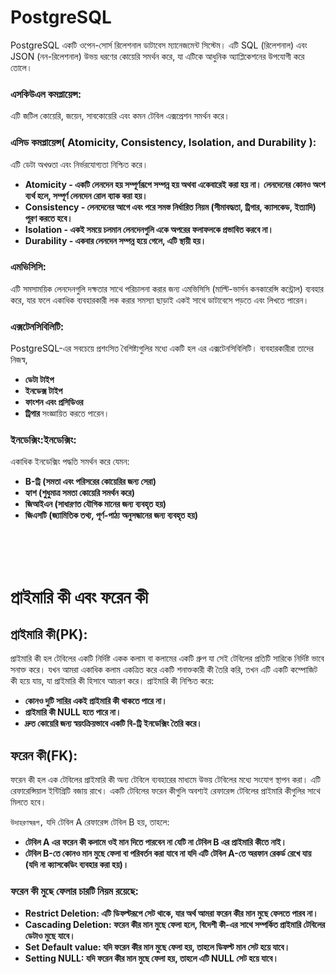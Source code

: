 # PostgreSQL

PostgreSQL একটি ওপেন-সোর্স রিলেশনাল ডাটাবেস ম্যানেজমেন্ট সিস্টেম। এটি SQL (রিলেশনাল) এবং JSON (নন-রিলেশনাল) উভয় ধরণের কোয়েরি সমর্থন করে, যা এটিকে আধুনিক অ্যাপ্লিকেশনের উপযোগী করে তোলে।



### এসকিউএল কমপ্লায়েন্স:
এটি জটিল কোয়েরি, জয়েন, সাবকোয়েরি এবং কমন টেবিল এক্সপ্রেশন  সমর্থন করে।


### এসিড কমপ্লায়েন্স( Atomicity, Consistency, Isolation, and Durability ):
এটি ডেটা অখণ্ডতা এবং নির্ভরযোগ্যতা নিশ্চিত করে।

- **Atomicity - একটি লেনদেন হয় সম্পূর্ণরূপে সম্পন্ন হয় অথবা একেবারেই করা হয় না। লেনদেনের কোনও অংশ ব্যর্থ হলে, সম্পূর্ণ লেনদেন রোল ব্যাক করা হয়।**
- **Consistency - লেনদেনের আগে এবং পরে সমস্ত নির্ধারিত নিয়ম (সীমাবদ্ধতা, ট্রিগার, ক্যাসকেড, ইত্যাদি) পূরণ করতে হবে।**
- **Isolation - একই সময়ে চলমান লেনদেনগুলি একে অপরের ফলাফলকে প্রভাবিত করবে না।**
- **Durability - একবার লেনদেন সম্পন্ন হয়ে গেলে, এটি স্থায়ী হয়।**


### এমভিসিসি:
এটি সমসাময়িক লেনদেনগুলি দক্ষতার সাথে পরিচালনা করার জন্য এমভিসিসি (মাল্টি-ভার্সন কনকারেন্সি কন্ট্রোল) ব্যবহার করে, যার ফলে একাধিক ব্যবহারকারী লক করার সমস্যা ছাড়াই একই সাথে ডাটাবেসে পড়তে এবং লিখতে পারেন।


### এক্সটেনসিবিলিটি:
PostgreSQL-এর সবচেয়ে প্রশংসিত বৈশিষ্ট্যগুলির মধ্যে একটি হল এর এক্সটেনসিবিলিটি। ব্যবহারকারীরা তাদের নিজস্ব,

- **ডেটা টাইপ**
- **ইনডেক্স টাইপ**
- **ফাংশন এবং প্রসিডিওর**
- **ট্রিগার**
সংজ্ঞায়িত করতে পারেন।


### ইনডেক্সিং:ইনডেক্সিং:
একাধিক ইনডেক্সিং পদ্ধতি সমর্থন করে যেমন: 

- **B-ট্রি (সমতা এবং পরিসরের কোয়েরির জন্য সেরা)**
- **হ্যাশ (শুধুমাত্র সমতা কোয়েরি সমর্থন করে)**
- **জিআইএন (সাধারণত যৌগিক মানের জন্য ব্যবহৃত হয়)**
- **জিএসটি (জ্যামিতিক তথ্য, পূর্ণ-পাঠ্য অনুসন্ধানের জন্য ব্যবহৃত হয়)**


</br>
</br>
</br>

# প্রাইমারি কী এবং ফরেন কী

## প্রাইমারি কী(PK):
প্রাইমারি কী হল টেবিলের একটি নির্দিষ্ট একক কলাম বা কলামের একটি গ্রুপ যা সেই টেবিলের প্রতিটি সারিকে নির্দিষ্ট ভাবে সনাক্ত করে। যখন আমরা একাধিক কলাম একত্রিত করে একটি শনাক্তকারী কী  তৈরি করি, তখন এটি একটি কম্পোজিট কী হয়ে যায়, যা প্রাইমারি কী হিসাবে আচরণ করে। প্রাইমারি কী নিশ্চিত করে:

- **কোনও দুটি সারির একই প্রাইমারি কী থাকতে পারে না।**
- **প্রাইমারি কী NULL হতে পারে না।**
- **দ্রুত কোয়েরি জন্য স্বয়ংক্রিয়ভাবে একটি বি-ট্রি ইনডেক্সিং তৈরি করে।**


## ফরেন কী(FK):
ফরেন কী হল এক টেবিলের প্রাইমারি কী অন্য টেবিলে ব্যবহারের মাধ্যমে উভয় টেবিলের মধ্যে সংযোগ স্থাপন করা। এটি রেফারেন্সিয়াল ইন্টিগ্রিটি বজায় রাখে। একটি টেবিলের ফরেন কীগুলি অবশ্যই রেফারেন্স টেবিলের প্রাইমারি কীগুলির সাথে  মিলতে হবে।

<code>উদাহরণস্বরূপ,</code> 
যদি টেবিল A রেফারেন্স ​​টেবিল B হয়, তাহলে:

- **টেবিল A ​​এর ফরেন কী কলামে ওই মান দিতে পারবেন না যেটি না টেবিল B এর প্রাইমারি কীতে নাই।**
- **টেবিল B-তে কোনও মান মুছে ফেলা বা পরিবর্তন করা যাবে না যদি এটি টেবিল A-তে অরফান রেকর্ড রেখে যায় (যদি না ক্যাসকেডিং ব্যবহার করা হয়)।**



### ফরেন কী মুছে ফেলার চারটি নিয়ম রয়েছে:

- **Restrict Deletion: এটি ডিফল্টরূপে সেট থাকে, যার অর্থ আমরা  ফরেন কীর মান মুছে ফেলতে পারব না।**
- **Cascading Deletion: ফরেন কীর মান মুছে ফেলা হলে, বিদেশী কী-এর সাথে সম্পর্কিত প্রাইমারি টেবিলের ডেটাও মুছে যাবে।**
- **Set Default value: যদি ফরেন কীর মান মুছে ফেলা হয়, তাহলে ডিফল্ট মান সেট হয়ে যাবে।**
- **Setting NULL: যদি ফরেন কীর মান মুছে ফেলা হয়, তাহলে এটি NULL সেট হয়ে যাবে।**










